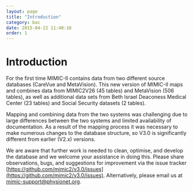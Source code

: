 ```yaml
---
layout: page
title: "Introduction"
category: bac
date: 2015-04-22 11:40:16
order: 1
---
```


# Introduction

For the first time MIMIC-II contains data from two different source databases (CareVue and MetaVision). This new version of MIMIC-II maps and combines data from MIMIC2V26 (45 tables) and MetaVision (506 tables), as well as additional data sets from Beth Israel Deaconess Medical Center (23 tables) and Social Security datasets (2 tables).

Mapping and combining data from the two systems was challenging due to large differences between the two systems and limited availability of documentation. As a result of the mapping process it was necessary to make numerous changes to the database structure, so V3.0 is significantly different from earlier (V2.x) versions. 

We are aware that further work is needed to clean, optimise, and develop the database and we welcome your assistance in doing this. Please share observations, bugs, and suggestions for improvement via the issue tracker [https://github.com/mimic2/v3.0/issues](https://github.com/mimic2/v3.0/issues). Alternatively, please email us at [mimic-support@physionet.org](mimic-support@physionet.org).


